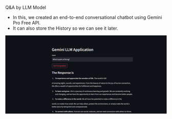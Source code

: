 Q&A by LLM Model
- In this, we created an end-to-end conversational chatbot using Gemini Pro Free API.
- It can also store the History so we can see it later.
  
![alt text](llm.png)
